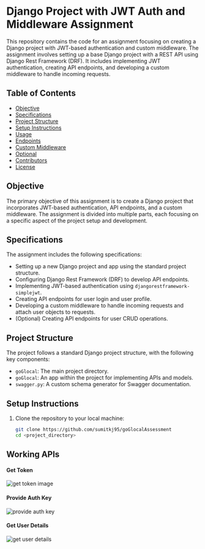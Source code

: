 # Django Project with JWT Auth and Middleware Assignment

This repository contains the code for an assignment focusing on creating a Django project with JWT-based authentication and custom middleware. The assignment involves setting up a base Django project with a REST API using Django Rest Framework (DRF). It includes implementing JWT authentication, creating API endpoints, and developing a custom middleware to handle incoming requests.

## Table of Contents

- [Objective](#objective)
- [Specifications](#specifications)
- [Project Structure](#project-structure)
- [Setup Instructions](#setup-instructions)
- [Usage](#usage)
- [Endpoints](#endpoints)
- [Custom Middleware](#custom-middleware)
- [Optional](#optional)
- [Contributors](#contributors)
- [License](#license)

## Objective

The primary objective of this assignment is to create a Django project that incorporates JWT-based authentication, API endpoints, and a custom middleware. The assignment is divided into multiple parts, each focusing on a specific aspect of the project setup and development.

## Specifications

The assignment includes the following specifications:

- Setting up a new Django project and app using the standard project structure.
- Configuring Django Rest Framework (DRF) to develop API endpoints.
- Implementing JWT-based authentication using `djangorestframework-simplejwt`.
- Creating API endpoints for user login and user profile.
- Developing a custom middleware to handle incoming requests and attach user objects to requests.
- (Optional) Creating API endpoints for user CRUD operations.

## Project Structure

The project follows a standard Django project structure, with the following key components:

- `goGlocal`: The main project directory.
- `goGlocal`: An app within the project for implementing APIs and models.
- `swagger.py`: A custom schema generator for Swagger documentation.

## Setup Instructions

1. Clone the repository to your local machine:

   ```bash
   git clone https://github.com/sumitkj95/goGlocalAssessment
   cd <project_directory>

## Working APIs
#### Get Token
![get token image](goGlocal/docs/get_token.png)

#### Provide Auth Key
![provide auth key](goGlocal/docs/provide_auth_key.png)

#### Get User Details
![get user details](goGlocal/docs/get_user_details.png)